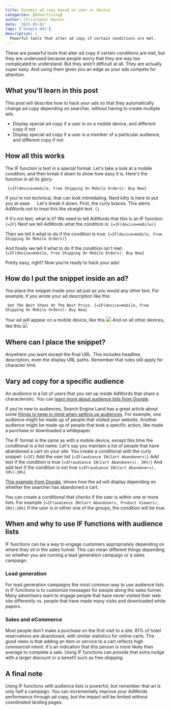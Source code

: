 ```yaml
---
title: Dynamic ad copy based on user or device
categories: [Advertising]
author: Christopher Hoover
date: '2021-03-02'
tags: ['Google Ads']
description: | 
  Powerful tools that alter ad copy if certain conditions are met.
---
```


These are powerful tools that alter ad copy if certain conditions are met, but they are underused because people worry that they are way too complicated to understand. But they aren't difficult at all. They are actually super easy. And using them gives you an edge as your ads compete for attention. 

## What you'll learn in this post

This post will describe how to hack your ads so that they automatically change ad copy depending on searcher, without having to create multiple ads.

- Display special ad copy if a user is on a mobile device, and different copy if not
- Display special ad copy if a user is a member of a particular audience, and different copy if not

## How all this works

The IF function is text in a special format. Let's take a look at a mobile condition, and then break it down to show how easy it is. Here's the function in all its glory:

```
 {=IF(device=mobile, Free Shipping On Mobile Orders): Buy Now} 
 ```
 If you're not technical, that can look intimidating. Nerd kitty is here to put you at ease.     Let's break it down. First, the curly braces. This alerts AdWords not to treat this like straight text. ```{} ``` 
 
 If it's not text, what is it? We need to tell AdWords that this is an IF function: ```{=IF}``` Next we tell AdWords what the condition is:  ```{=IF(device=mobile)} ```
  
 Then we tell it what to do if the condition is true: ```{=IF(device=mobile, Free Shipping On Mobile Orders)}```
 
 And finally we tell it what to do if the condition isn't met: ```{=IF(device=mobile, Free Shipping On Mobile Orders): Buy Now}``` 
 
 Pretty easy, right? Now you're ready to hack your ads!

## How do I put the snippet inside an ad?

You place the snippet inside your ad just as you would any other text. For example, if you wrote your ad description like this:

``` Get The Best Shoes At The Best Price. {=IF(device=mobile, Free Shipping On Mobile Orders): Buy Now}```

 Your ad will appear on a mobile device, like this ![](https://adfury.io/wp-content/uploads/SNAG-0013-1-300x95.png) And on all other devices, like this ![](https://adfury.io/wp-content/uploads/SNAG-0014-1-300x79.png)

## Where can I place the snippet?

Anywhere you want except the final URL. This includes headline, description, even the display URL paths. Remember that rules still apply for character limit.

## Vary ad copy for a specific audience

An _audience_ is a list of users that you set up inside AdWords that share a characteristic. You can [learn more about audience lists from Google](https://support.google.com/adwords/editor/answer/1052569?hl=en). 

If you're new to audiences, Search Engine Land has a great article about some [things to keep in mind when setting up audiences](http://searchengineland.com/10-common-mistakes-setting-audiences-adwords-229858). For example, one audience might be made up of people that visited your website. Another audience might be made up of people that took a specific action, like made a purchase or downloaded a whitepaper.

The IF format is the same as with a mobile device, except this time the conditional is a list name. Let's say you maintain a list of people that have abandoned a cart on your site. You create a conditional with the curly snippet: ```{=IF}``` Add the user list ```{=IF(audience IN(Cart Abandoners)}``` Add text if the condition is true ```{=IF(audience IN(Cart Abandoners), 30%)}``` And add text if the condition is not true ```{=IF(audience IN(Cart Abandoners), 30%):20%}```

[This example from Google](https://support.google.com/adwords/answer/7207341), shows how the ad will display depending on whether the searcher has abandoned a cart.

 You can create a conditional that checks if the user is within one or more lists. For example ```{=IF(audience IN(Cart Abandoners, Product Viewers), 30%):20%}``` If the user is in either one of the groups, the condition will be true.

## When and why to use IF functions with audience lists

IF functions can be a way to engage customers appropriately depending on where they sit in the sales funnel. This can mean different things depending on whether you are running a lead generation campaign or a sales campaign.

### Lead generation

For lead generation campaigns the most common way to use audience lists in IF functions is to customize messages for people along the sales funnel. Many advertisers want to engage people that have never visited their web site differently vs. people that have made many visits and downloaded white papers.

### Sales and eCommerce

Most people don't make a purchase on the first visit to a site. 81% of hotel reservations are abandoned, with similar statistics for online carts. The good news is that adding an item or service to a cart reflects high _commercial intent._ It's an indication that this person is more likely than average to complete a sale. Using IF functions can provide that extra nudge with a larger discount or a benefit such as free shipping.

## A final note

Using IF functions with audience lists is powerful, but remember that an is only half a campaign. You can incrementally improve your AdWords performance through ad copy, but the impact will be limited without coordinated landing pages.
